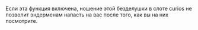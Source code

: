 Если эта функция включена, ношение этой безделушки в слоте curios не позволит эндерменам напасть на вас после того, как вы на них посмотрите.